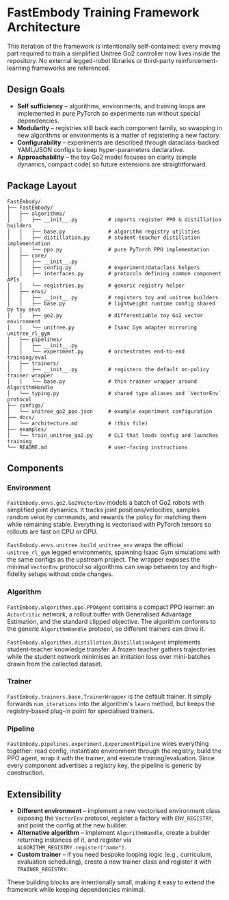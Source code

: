 # FastEmbody Training Framework Architecture

This iteration of the framework is intentionally self-contained: every moving part required to train a simplified Unitree Go2 controller now lives inside the repository. No external legged-robot libraries or third-party reinforcement-learning frameworks are referenced.

## Design Goals

- **Self sufficiency** – algorithms, environments, and training loops are implemented in pure PyTorch so experiments run without special dependencies.
- **Modularity** – registries still back each component family, so swapping in new algorithms or environments is a matter of registering a new factory.
- **Configurability** – experiments are described through dataclass-backed YAML/JSON configs to keep hyper-parameters declarative.
- **Approachability** – the toy Go2 model focuses on clarity (simple dynamics, compact code) so future extensions are straightforward.

## Package Layout

```
FastEmbody/
├── FastEmbody/
│   ├── algorithms/
│   │   ├── __init__.py          # imports register PPO & distillation builders
│   │   ├── base.py              # algorithm registry utilities
│   │   ├── distillation.py      # student-teacher distillation implementation
│   │   └── ppo.py               # pure PyTorch PPO implementation
│   ├── core/
│   │   ├── __init__.py
│   │   ├── config.py            # experiment/dataclass helpers
│   │   ├── interfaces.py        # protocols defining common component APIs
│   │   └── registries.py        # generic registry helper
│   ├── envs/
│   │   ├── __init__.py          # registers toy and unitree builders
│   │   ├── base.py              # lightweight runtime config shared by toy envs
│   │   ├── go2.py               # differentiable toy Go2 vector environment
│   │   └── unitree.py           # Isaac Gym adapter mirroring unitree_rl_gym
│   ├── pipelines/
│   │   ├── __init__.py
│   │   └── experiment.py        # orchestrates end-to-end training/eval
│   ├── trainers/
│   │   ├── __init__.py          # registers the default on-policy trainer wrapper
│   │   └── base.py              # thin trainer wrapper around AlgorithmHandle
│   └── typing.py                # shared type aliases and `VectorEnv` protocol
├── configs/
│   └── unitree_go2_ppo.json     # example experiment configuration
├── docs/
│   └── architecture.md          # (this file)
├── examples/
│   └── train_unitree_go2.py     # CLI that loads config and launches training
└── README.md                    # user-facing instructions
```

## Components

### Environment
`FastEmbody.envs.go2.Go2VectorEnv` models a batch of Go2 robots with simplified joint dynamics. It tracks joint positions/velocities, samples random velocity commands, and rewards the policy for matching them while remaining stable. Everything is vectorised with PyTorch tensors so rollouts are fast on CPU or GPU.

`FastEmbody.envs.unitree.build_unitree_env` wraps the official `unitree_rl_gym` legged environments, spawning Isaac Gym simulations with the same configs as the upstream project. The wrapper exposes the minimal `VectorEnv` protocol so algorithms can swap between toy and high-fidelity setups without code changes.

### Algorithm
`FastEmbody.algorithms.ppo.PPOAgent` contains a compact PPO learner: an `ActorCritic` network, a rollout buffer with Generalised Advantage Estimation, and the standard clipped objective. The algorithm conforms to the generic `AlgorithmHandle` protocol, so different trainers can drive it.

`FastEmbody.algorithms.distillation.DistillationAgent` implements student-teacher knowledge transfer. A frozen teacher gathers trajectories while the student network minimises an imitation loss over mini-batches drawn from the collected dataset.

### Trainer
`FastEmbody.trainers.base.TrainerWrapper` is the default trainer. It simply forwards `num_iterations` into the algorithm's `learn` method, but keeps the registry-based plug-in point for specialised trainers.

### Pipeline
`FastEmbody.pipelines.experiment.ExperimentPipeline` wires everything together: read config, instantiate environment through the registry, build the PPO agent, wrap it with the trainer, and execute training/evaluation. Since every component advertises a registry key, the pipeline is generic by construction.

## Extensibility

- **Different environment** – implement a new vectorised environment class exposing the `VectorEnv` protocol, register a factory with `ENV_REGISTRY`, and point the config at the new builder.
- **Alternative algorithm** – implement `AlgorithmHandle`, create a builder returning instances of it, and register via `ALGORITHM_REGISTRY.register("name")`.
- **Custom trainer** – if you need bespoke looping logic (e.g., curriculum, evaluation scheduling), create a new trainer class and register it with `TRAINER_REGISTRY`.

These building blocks are intentionally small, making it easy to extend the framework while keeping dependencies minimal.
